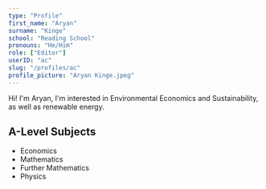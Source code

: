 ```yaml
---
type: "Profile"
first_name: "Aryan"
surname: "Kinge"
school: "Reading School"
pronouns: "He/Him"
role: ["Editor"]
userID: "ac"
slug: "/profiles/ac"
profile_picture: "Aryan Kinge.jpeg"
---
```


Hi! I'm Aryan, I'm interested in Environmental Economics and Sustainability, as well as renewable energy. 

## A-Level Subjects

- Economics
- Mathematics
- Further Mathematics
- Physics
    
